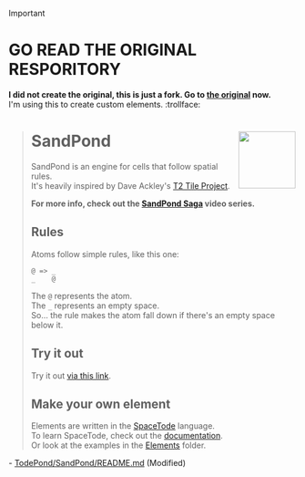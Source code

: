 > [!IMPORTANT]
> # GO READ THE ORIGINAL RESPORITORY
> **I did not create the original, this is just a fork. Go to [the original](https://github.com/TodePond/SandPond) now.**<br>
> I'm using this to create custom elements. :trollface:

><img align="right" height="100" src="http://img.todepond.com/IMG/SandPond@0.25x.png">
>
># SandPond
>SandPond is an engine for cells that follow spatial rules.<br>
>It's heavily inspired by Dave Ackley's [T2 Tile Project](https://t2tile.com/).
>
>**For more info, check out the [SandPond Saga](https://youtube.com/c/TodePond) video series.**
>
>## Rules
>Atoms follow simple rules, like this one:
>```
>@ => _
>_    @
>```
>The `@` represents the atom.<br>
>The `_` represents an empty space.<br>
>So... the rule makes the atom fall down if there's an empty space below it.<br>
>
>## Try it out
>Try it out <!--at [www.sandpond.cool](http://www.sandpond.cool)-->[via this link](https://htmlpreview.github.io/?https://github.com/defnoteid/SandPondCustom/blob/main/index.html).<br>
><!--Or [download](https://github.com/l2wilson94/SandPond/archive/main.zip) it and open `index.html` in a browser.<br>-->
>
>## Make your own element
>Elements are written in the [SpaceTode](https://github.com/l2wilson94/SpaceTode) language.<br>
>To learn SpaceTode, check out the [documentation](https://l2wilson94.gitbook.io/spacetode).<br>
>Or look at the examples in the [Elements](https://github.com/l2wilson94/SandPond/tree/main/Source/Elements) folder.

\- [TodePond/SandPond/README.md](https://github.com/TodePond/SandPond/blob/main/README.md) \(Modified\)
